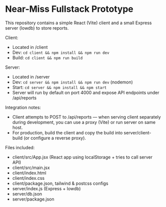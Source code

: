 
Near-Miss Fullstack Prototype
============================

This repository contains a simple React (Vite) client and a small Express server (lowdb) to store reports.

Client:
- Located in /client
- Dev: `cd client && npm install && npm run dev`
- Build: `cd client && npm run build`

Server:
- Located in /server
- Dev: `cd server && npm install && npm run dev` (nodemon)
- Start: `cd server && npm install && npm start`
- Server will run by default on port 4000 and expose API endpoints under /api/reports

Integration notes:
- Client attempts to POST to /api/reports — when serving client separately during development, you can use a proxy (Vite) or run server on same host.
- For production, build the client and copy the build into server/client-build (or configure a reverse proxy).

Files included:
- client/src/App.jsx    (React app using localStorage + tries to call server API)
- client/src/main.jsx
- client/index.html
- client/index.css
- client/package.json, tailwind & postcss configs
- server/index.js       (Express + lowdb)
- server/db.json
- server/package.json


